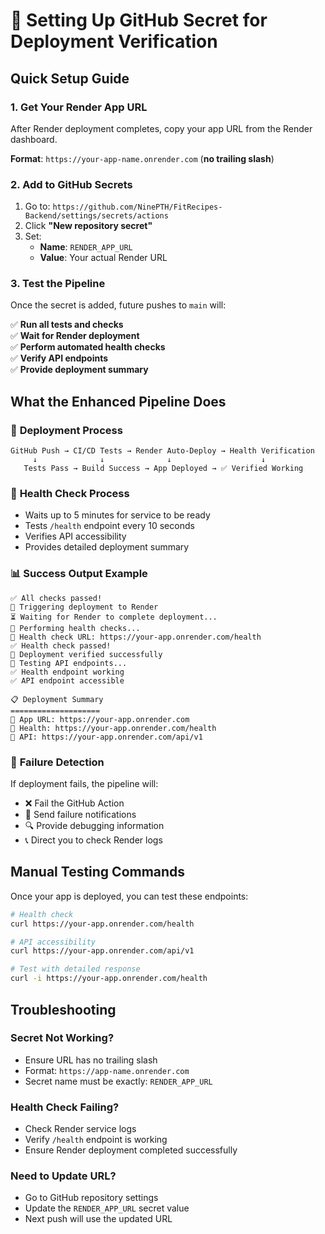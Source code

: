 # 🔧 Setting Up GitHub Secret for Deployment Verification

## Quick Setup Guide

### 1. Get Your Render App URL
After Render deployment completes, copy your app URL from the Render dashboard.

**Format**: `https://your-app-name.onrender.com` (**no trailing slash**)

### 2. Add to GitHub Secrets

1. Go to: `https://github.com/NinePTH/FitRecipes-Backend/settings/secrets/actions`
2. Click **"New repository secret"**
3. Set:
   - **Name**: `RENDER_APP_URL`
   - **Value**: Your actual Render URL

### 3. Test the Pipeline

Once the secret is added, future pushes to `main` will:

✅ **Run all tests and checks**  
✅ **Wait for Render deployment**  
✅ **Perform automated health checks**  
✅ **Verify API endpoints**  
✅ **Provide deployment summary**

## What the Enhanced Pipeline Does

### 🔄 **Deployment Process**
```
GitHub Push → CI/CD Tests → Render Auto-Deploy → Health Verification
     ↓              ↓              ↓                    ↓
   Tests Pass → Build Success → App Deployed → ✅ Verified Working
```

### 🏥 **Health Check Process**
- Waits up to 5 minutes for service to be ready
- Tests `/health` endpoint every 10 seconds
- Verifies API accessibility
- Provides detailed deployment summary

### 📊 **Success Output Example**
```
✅ All checks passed!
🚀 Triggering deployment to Render
⏳ Waiting for Render to complete deployment...
🏥 Performing health checks...
🎯 Health check URL: https://your-app.onrender.com/health
✅ Health check passed!
🎉 Deployment verified successfully
🧪 Testing API endpoints...
✅ Health endpoint working
✅ API endpoint accessible

📋 Deployment Summary
====================
🚀 App URL: https://your-app.onrender.com
🏥 Health: https://your-app.onrender.com/health
🔗 API: https://your-app.onrender.com/api/v1
```

### 🚨 **Failure Detection**
If deployment fails, the pipeline will:
- ❌ Fail the GitHub Action
- 📧 Send failure notifications
- 🔍 Provide debugging information
- 📞 Direct you to check Render logs

## Manual Testing Commands

Once your app is deployed, you can test these endpoints:

```bash
# Health check
curl https://your-app.onrender.com/health

# API accessibility
curl https://your-app.onrender.com/api/v1

# Test with detailed response
curl -i https://your-app.onrender.com/health
```

## Troubleshooting

### Secret Not Working?
- Ensure URL has no trailing slash
- Format: `https://app-name.onrender.com`
- Secret name must be exactly: `RENDER_APP_URL`

### Health Check Failing?
- Check Render service logs
- Verify `/health` endpoint is working
- Ensure Render deployment completed successfully

### Need to Update URL?
- Go to GitHub repository settings
- Update the `RENDER_APP_URL` secret value
- Next push will use the updated URL